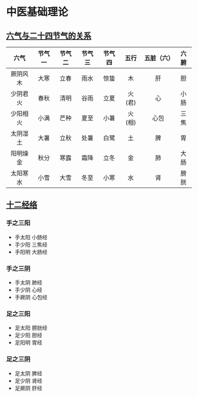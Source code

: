 # 中医基础理论
## [六气与二十四节气的关系](1.1)
 

|六气|节气一|节气二|节气三|节气四|五行|五脏（六）|六腑|
|:---:|:---:|:---:|:---:|:---:|:---:|:---:|:---:|
|厥阴风木|大寒|立春|雨水|惊蛰|木|肝|胆|
|少阴君火|春秋|清明|谷雨|立夏|火(君)|心|小肠|
|少阳相火|小满|芒种|夏至|小暑|火(相)|心包|三焦|
|太阴湿土|大暑|立秋|处暑|白鹭|土|脾|胃|
|阳明燥金|秋分|寒露|霜降|立冬|金|肺|大肠|
|太阳寒水|小雪|大雪|冬至|小寒|水|肾|膀胱|


## [十二经络](1.2)
### 手之三阳
- 手太阳 小肠经
- 手少阳 三焦经
- 手阳明 大肠经

###  手之三阴
- 手太阴 肺经
- 手少阴 心经
- 手厥阴 心包经

### 足之三阳
- 足太阳 膀胱经
- 足少阳 胆经
- 足阳明 胃经

### 足之三阴
- 足太阴 脾经
- 足少阴 肾经
- 足厥阴 肝经



